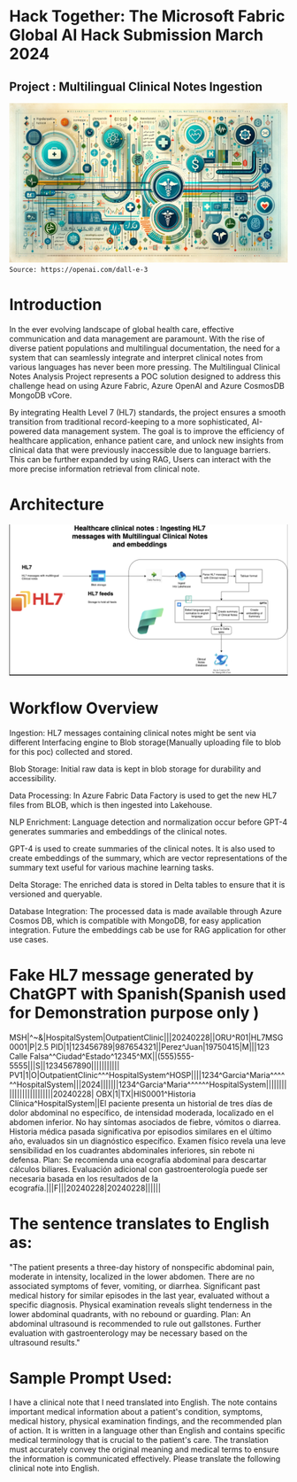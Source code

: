 # Hack Together: The Microsoft Fabric Global AI Hack Submission March 2024

## Project : Multilingual Clinical Notes Ingestion 

![image](assets/background.jpg)
`Source: https://openai.com/dall-e-3`

# Introduction

In the ever evolving landscape of global health care, effective communication and data management are paramount. With the rise of diverse patient populations and multilingual documentation, the need for a system that can seamlessly integrate and interpret clinical notes from various languages has never been more pressing. The Multilingual Clinical Notes Analysis Project represents a POC solution designed to address this challenge head on using Azure Fabric, Azure OpenAI and Azure CosmosDB MongoDB vCore.

By integrating Health Level 7 (HL7) standards, the project ensures a smooth transition from traditional record-keeping to a more sophisticated, AI-powered data management system. The goal is to improve the efficiency of healthcare application, enhance patient care, and unlock new insights from clinical data that were previously inaccessible due to language barriers. This can be further expanded by using RAG, Users can interact with the more precise information retrieval from clinical note.


# Architecture

![image](assets/Architecture.png)

# Workflow Overview

Ingestion: HL7 messages containing clinical notes might be sent via different Interfacing engine to Blob storage(Manually uploading file to blob for this poc) collected and stored.

Blob Storage: Initial raw data is kept in blob storage for durability and accessibility.

Data Processing: In Azure Fabric Data Factory is used to get the new HL7 files from BLOB, which is then ingested into Lakehouse.

NLP Enrichment: Language detection and normalization occur before GPT-4 generates summaries and embeddings of the clinical notes.

GPT-4 is used to create summaries of the clinical notes. It is also used to create embeddings of the summary, which are vector representations of the summary text useful for various machine learning tasks.


Delta Storage: The enriched data is stored in Delta tables to ensure that it is versioned and queryable.

Database Integration: The processed data is made available through Azure Cosmos DB, which is compatible with MongoDB, for easy application integration. Future the embeddings cab be use for  RAG application for other use cases.

# Fake HL7 message generated by ChatGPT with Spanish(Spanish used for Demonstration purpose only )

MSH|^~\&|HospitalSystem|OutpatientClinic|||20240228||ORU^R01|HL7MSG0001|P|2.5
PID|1|123456789|987654321||Perez^Juan|19750415|M|||123 Calle Falsa^^Ciudad^Estado^12345^MX||(555)555-5555|||S||1234567890|||||||||||
PV1|1|O|OutpatientClinic^^^HospitalSystem^HOSP||||1234^Garcia^Maria^^^^^^HospitalSystem|||2024|||||||1234^Garcia^Maria^^^^^^HospitalSystem|||||||||||||||||||||||||20240228|
OBX|1|TX|HIS0001^Historia Clínica^HospitalSystem||El paciente presenta un historial de tres días de dolor abdominal no específico, de intensidad moderada, localizado en el abdomen inferior. No hay síntomas asociados de fiebre, vómitos o diarrea. Historia médica pasada significativa por episodios similares en el último año, evaluados sin un diagnóstico específico. Examen físico revela una leve sensibilidad en los cuadrantes abdominales inferiores, sin rebote ni defensa. Plan: Se recomienda una ecografía abdominal para descartar cálculos biliares. Evaluación adicional con gastroenterología puede ser necesaria basada en los resultados de la ecografía.|||F|||20240228|20240228||||||

# The sentence translates to English as:

"The patient presents a three-day history of nonspecific abdominal pain, moderate in intensity, localized in the lower abdomen. There are no associated symptoms of fever, vomiting, or diarrhea. Significant past medical history for similar episodes in the last year, evaluated without a specific diagnosis. Physical examination reveals slight tenderness in the lower abdominal quadrants, with no rebound or guarding. Plan: An abdominal ultrasound is recommended to rule out gallstones. Further evaluation with gastroenterology may be necessary based on the ultrasound results."

# Sample Prompt Used:

I have a clinical note that I need translated into English. The note contains important medical information about a patient's condition, symptoms, medical history, physical examination findings, and the recommended plan of action. It is written in a language other than English and contains specific medical terminology that is crucial to the patient's care. The translation must accurately convey the original meaning and medical terms to ensure the information is communicated effectively. Please translate the following clinical note into English.













